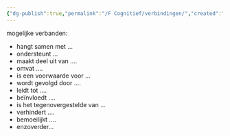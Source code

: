 ```yaml
---
{"dg-publish":true,"permalink":"/F Cognitief/verbindingen/","created":"2025-06-03T21:04:45.397+02:00","updated":"2025-06-04T14:12:25.691+02:00"}
---
```


mogelijke verbanden:
- hangt samen met ...
- ondersteunt ...
- maakt deel uit van ....
- omvat ....
- is een voorwaarde voor ...
- wordt gevolgd door ....
- leidt tot ....
- beïnvloedt ....
- is het tegenovergestelde van ...
- verhindert ....
- bemoeilijkt ....
- enzoverder...